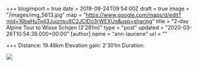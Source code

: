 +++
blogimport = true
date = 2019-08-24T09:54:00Z
draft = true
image = "/images/img_5613.jpg"
map = "https://www.google.com/maps/d/edit?mid=16beHuTpjI3Jujznsu8C2JClDo3rWEXUn&usp=sharing"
title = "2-day Alpine Tour to Wisse Schijen (3'281m)"
type = "post"
updated = "2020-03-26T10:54:39.000+00:00"
[author]
name = "ann-lauriene"
uri = ""

+++
Distance: 19.48km
Elevation gain: 2'301m
Duration:

![](/images/wisse-schijen.png)